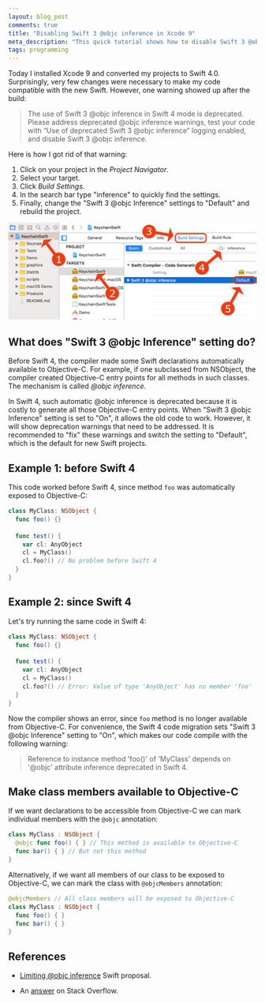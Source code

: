 ```yaml
---
layout: blog_post
comments: true
title: "Disabling Swift 3 @objc inference in Xcode 9"
meta_description: "This quick tutorial shows how to disable Swift 3 @objc inference in Xcode 9 and prevent build warnings from showing up."
tags: programming
---
```


Today I installed Xcode 9 and converted my projects to Swift 4.0. Surprisingly, very few changes were necessary to make my code compatible with the new Swift. However, one warning showed up after the build:

> The use of Swift 3 @objc inference in Swift 4 mode is deprecated. Please address deprecated @objc inference warnings, test your code with “Use of deprecated Swift 3 @objc inference” logging enabled, and disable Swift 3 @objc inference.

Here is how I got rid of that warning:

1. Click on your project in the *Project Navigator*.
1. Select your target.
1. Click *Build Settings*.
1. In the search bar type "inference" to quickly find the settings.
1. Finally, change the "Swift 3 @objc Inference" settings to "Default" and rebuild the project.

<img src='/image/blog/2017-06-06-disabling-swift3-objc-inference-in-xcode9/disable-swift-3-objc-inference-xcode9-default.png' alt='Disabling Swift 3 @objc inrefence in Xcode 9' class='isMax100PercentWide hasBorderShade90'>

## What does "Swift 3 @objc Inference" setting do?

Before Swift 4, the compiler made some Swift declarations automatically available to Objective-C. For example, if one subclassed from NSObject, the compiler created Objective-C entry points for all methods in such classes. The mechanism is called *@objc inference*.

In Swift 4, such automatic @objc inference is deprecated because it is costly to generate all those Objective-C entry points. When "Swift 3 @objc Inference" setting is set to "On", it allows the old code to work. However, it will show deprecation warnings that need to be addressed. It is recommended to "fix" these warnings and switch the setting to "Default", which is the default for new Swift projects.


## Example 1: before Swift 4

This code worked before Swift 4, since method `foo` was automatically exposed to Objective-C:

```Swift
class MyClass: NSObject {
  func foo() {}

  func test() {
    var cl: AnyObject
    cl = MyClass()
    cl.foo?() // No problem before Swift 4
  }
}
```

## Example 2: since Swift 4

Let's try running the same code in Swift 4:


```Swift
class MyClass: NSObject {
  func foo() {}

  func test() {
    var cl: AnyObject
    cl = MyClass()
    cl.foo?() // Error: Value of type 'AnyObject' has no member 'foo'
  }
}
```

Now the compiler shows an error, since `foo` method is no longer available  from Objective-C. For convenience, the Swift 4 code migration sets "Swift 3 @objc Inference" setting to "On", which makes our code compile with the following warning:

> Reference to instance method 'foo()' of 'MyClass' depends on '@objc' attribute inference deprecated in Swift 4.

## Make class members available to Objective-C

If we want declarations to be accessible from Objective-C we can mark individual members with the `@objc` annotation:

```Swift
class MyClass : NSObject {
  @objc func foo() { } // This method is available to Objective-C
  func bar() { } // But not this method
}
```

Alternatively, if we want all members of our class to be exposed to Objective-C, we can mark the class with `@objcMembers` annotation:

```Swift
@objcMembers // All class members will be exposed to Objective-C
class MyClass : NSObject {
  func foo() { }
  func bar() { }
}
```


## References

* [Limiting @objc inference](https://github.com/apple/swift-evolution/blob/master/proposals/0160-objc-inference.md) Swift proposal.

* An [answer](https://stackoverflow.com/a/44380886/297131) on Stack Overflow.

